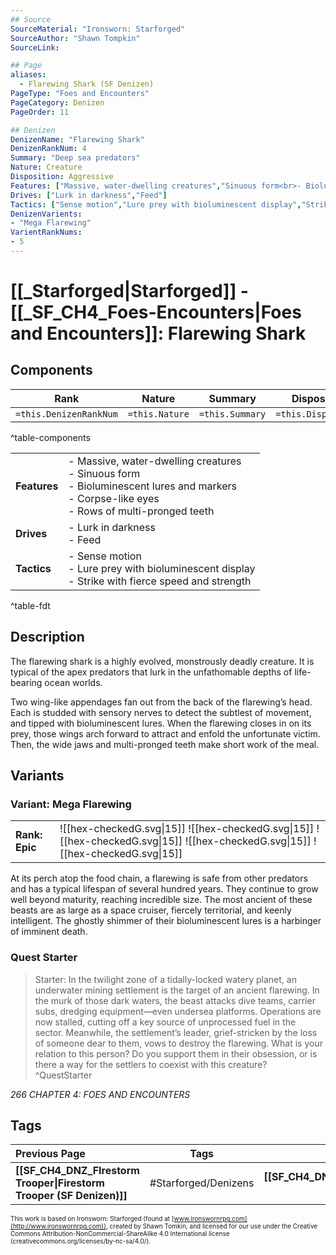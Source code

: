 ```yaml
---
## Source
SourceMaterial: "Ironsworn: Starforged"
SourceAuthor: "Shawn Tompkin"
SourceLink: 

## Page
aliases:
  - Flarewing Shark (SF Denizen)
PageType: "Foes and Encounters"
PageCategory: Denizen
PageOrder: 11

## Denizen
DenizenName: "Flarewing Shark"
DenizenRankNum: 4
Summary: "Deep sea predators"
Nature: Creature
Disposition: Aggressive
Features: ["Massive, water-dwelling creatures","Sinuous form<br>- Bioluminescent lures and markers","Corpse-like eyes","Rows of multi-pronged teeth"]
Drives: ["Lurk in darkness","Feed"]
Tactics: ["Sense motion","Lure prey with bioluminescent display","Strike with fierce speed and strength"]
DenizenVarients:
- "Mega Flarewing"
VarientRankNums:
- 5
---
```

# [[_Starforged|Starforged]] - [[_SF_CH4_Foes-Encounters|Foes and Encounters]]: Flarewing Shark

## Components
| **Rank** | Nature | Summary | Disposition |
| :---: | --- | --- | --- |
| `=this.DenizenRankNum` | `=this.Nature` | `=this.Summary` | `=this.Disposition`  |
^table-components

|  |  |
| --- | --- |
| **Features** | - Massive, water-dwelling creatures<br>- Sinuous form<br>- Bioluminescent lures and markers<br>- Corpse-like eyes<br>- Rows of multi-pronged teeth |
| **Drives** | - Lurk in darkness<br>- Feed |
| **Tactics** | - Sense motion<br>- Lure prey with bioluminescent display<br>- Strike with fierce speed and strength |
^table-fdt

## Description
The flarewing shark is a highly evolved, monstrously deadly creature. It is typical of the apex predators that lurk in the unfathomable depths of life-bearing ocean worlds.

Two wing-like appendages fan out from the back of the flarewing’s head. Each is studded with sensory nerves to detect the subtlest of movement, and tipped with bioluminescent lures. When the flarewing closes in on its prey, those wings arch forward to attract and enfold the unfortunate victim. Then, the wide jaws and multi-pronged teeth make short work of the meal.

## Variants
### Variant: Mega Flarewing
| | |
| --- | --- |
| **Rank: Epic** | ![[hex-checkedG.svg\|15]] ![[hex-checkedG.svg\|15]] ![[hex-checkedG.svg\|15]] ![[hex-checkedG.svg\|15]] ![[hex-checkedG.svg\|15]] |

At its perch atop the food chain, a flarewing is safe from other predators and has a typical lifespan of several hundred years. They continue to grow well beyond maturity, reaching incredible size. The most ancient of these beasts are as large as a space cruiser, fiercely territorial, and keenly intelligent. The ghostly shimmer of their bioluminescent lures is a harbinger of imminent death.

### Quest Starter
> Starter: In the twilight zone of a tidally-locked watery planet, an underwater mining settlement is the target of an ancient flarewing. In the murk of those dark waters, the beast attacks dive teams, carrier subs, dredging equipment—even undersea platforms. Operations are now stalled, cutting off a key source of unprocessed fuel in the sector. Meanwhile, the settlement’s leader, grief-stricken by the loss of someone dear to them, vows to destroy the flarewing. What is your relation to this person? Do you support them in their obsession, or is there a way for the settlers to coexist with this creature? ^QuestStarter

*266 CHAPTER 4: FOES AND ENCOUNTERS*

## Tags
| Previous Page | Tags | Next Page |
|:--- |:---:| ---:|
| **[[SF_CH4_DNZ_FIrestorm Trooper\|Firestorm Trooper (SF Denizen)]]** | #Starforged/Denizens | **[[SF_CH4_DNZ_Ghost\|Ghost (SF Denizen)]]** |

<font size=-2>This work is based on Ironsworn: Starforged (found at [www.ironswornrpg.com](http://www.ironswornrpg.com)), created by Shawn Tomkin, and licensed for our use under the Creative Commons Attribution-NonCommercial-ShareAlike 4.0 International license  (creativecommons.org/licenses/by-nc-sa/4.0/).</font>